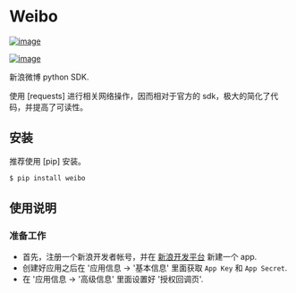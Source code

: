 # Weibo

[![image](http://img.shields.io/pypi/v/weibo.svg?style=flat)](https://pypi.python.org/pypi/weibo)

[![image](http://img.shields.io/pypi/dm/weibo.svg?style=flat)](https://pypi.python.org/pypi/weibo)

新浪微博 python SDK.

使用 [requests] 进行相关网络操作，因而相对于官方的
sdk，极大的简化了代码，并提高了可读性。

## 安装

推荐使用 [pip] 安装。

``` bash
$ pip install weibo
```

## 使用说明

### 准备工作

-   首先，注册一个新浪开发者帐号，并在
    [新浪开发平台](http://open.weibo.com/apps) 新建一个 app.
-   创建好应用之后在 \'应用信息 -\> \'基本信息\' 里面获取 `App Key` 和 `App Secret`.
-   在 \'应用信息 -\> \'高级信息\' 里面设置好 \'授权回调页\'.
<!--
### 示例

下面分别用 `App Key`，`App Secret`和`REDIRECT_URI` 代表准备工作里面的三个参数。

#### Token 认证

``` python
>>> from weibo import Client
>>> c = Client(API_KEY, API_SECRET, REDIRECT_URI)
>>> c.authorize_url
'https://api.weibo.com/oauth2/authorize?redirect_uri=http%3A%2F%2F127.0.0.1%2Fcallback&client_id=123456'
```

复制链接到浏览器打开，获取 code.

``` python
>>> c.set_code('abcdefghijklmn')
```

client 初始化完成。token 可以被保存下来供下次调用时直接使用。

``` python
>>> token = c.token
>>> c2 = Client(API_KEY, API_SECRET, REDIRECT_URI, token)
>>> c2.get('users/show', uid=2703275934)
```

#### 帐号认证

除了使用 token 认证，还可以使用 username / password 进行认证。

``` python
>>> from weibo import Client
>>> c = Client(API_KEY, API_SECRET, REDIRECT_URI, username='admin', password='secret')
>>> c.get('users/show', uid=1282440983)
```

#### 接口调用

参考 [微博开发文档](http://open.weibo.com/wiki/API%E6%96%87%E6%A1%A3_V2)
进行接口调用。

``` python
>>> c.get('users/show', uid=1282440983)
>>> c.post('statuses/update', status='python sdk test, check out http://lxyu.github.io/weibo/')
```

client 兼容上传图片接口。

``` python
>>> f = open('avatar.png', 'rb')
>>> c.post('statuses/upload', status='new avatar!', pic=f)
```
-->
